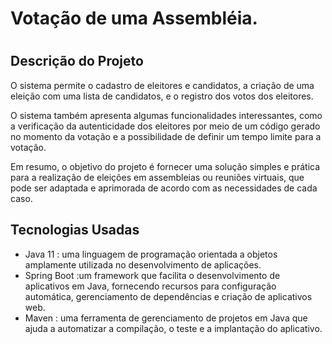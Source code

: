 # Votação de uma Assembléia.
<h1 align="center">
  
## Descrição do Projeto
<p align="left"> O sistema permite o cadastro de eleitores e candidatos, a criação de uma eleição com uma lista de candidatos, e o registro dos votos dos eleitores.

O sistema também apresenta algumas funcionalidades interessantes, como a verificação da autenticidade dos eleitores por meio de um código gerado no momento da votação e a possibilidade de definir um tempo limite para a votação.

Em resumo, o objetivo do projeto é fornecer uma solução simples e prática para a realização de eleições em assembleias ou reuniões virtuais, que pode ser adaptada e aprimorada de acordo com as necessidades de cada caso.</p>  
  
## Tecnologias Usadas
  - Java 11 : uma linguagem de programação orientada a objetos amplamente utilizada no desenvolvimento de aplicações.
  - Spring Boot :um framework que facilita o desenvolvimento de aplicativos em Java, fornecendo recursos para configuração automática, gerenciamento de dependências e criação de aplicativos web.
  - Maven : uma ferramenta de gerenciamento de projetos em Java que ajuda a automatizar a compilação, o teste e a implantação do aplicativo.



